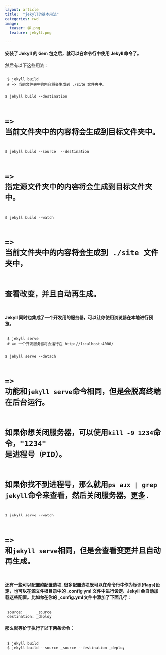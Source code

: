 ```yaml
---
layout: article
title:  "jekyll的基本用法"
categories: rwd
image:
  teaser: 学.png
  feature: jekyll.png

---
```


#### 安装了 Jekyll 的 Gem 包之后，就可以在命令行中使用 Jekyll 命令了。

然后有以下这些用法：

<code>
 $ jekyll build
 # => 当前文件夹中的内容将会生成到 ./site 文件夹中。

 $ jekyll build --destination <destination>
 # => 当前文件夹中的内容将会生成到目标文件夹<destination>中。

 $ jekyll build --source <source> --destination <destination>
 # => 指定源文件夹<source>中的内容将会生成到目标文件夹<destination>中。

 $ jekyll build --watch
 # => 当前文件夹中的内容将会生成到 ./site 文件夹中，
 #    查看改变，并且自动再生成。
</code>

#### Jekyll 同时也集成了一个开发用的服务器，可以让你使用浏览器在本地进行预览。

<code>
 $ jekyll serve
 # => 一个开发服务器将会运行在 http://localhost:4000/

 $ jekyll serve --detach
 # => 功能和`jekyll serve`命令相同，但是会脱离终端在后台运行。
 #    如果你想关闭服务器，可以使用`kill -9 1234`命令，"1234" 是进程号（PID）。
 #    如果你找不到进程号，那么就用`ps aux | grep jekyll`命令来查看，然后关闭服务器。[更多](http://unixhelp.ed.ac.uk/shell/jobz5.html).

 $ jekyll serve --watch
 # => 和`jekyll serve`相同，但是会查看变更并且自动再生成。
</code>
 
#### 还有一些可以配置的配置选项. 很多配置选项既可以在命令行中作为标识(flags)设定，也可以在源文件根目录中的 _config.yml 文件中进行设定。Jekyll 会自动加载这些配置。比如你在你的 _config.yml 文件中添加了下面几行：

<code>
 source:      _source
 destination: _deploy
</code>

#### 那么就等价于执行了以下两条命令：

<code>
 $ jekyll build
 $ jekyll build --source _source --destination _deploy
</code>















